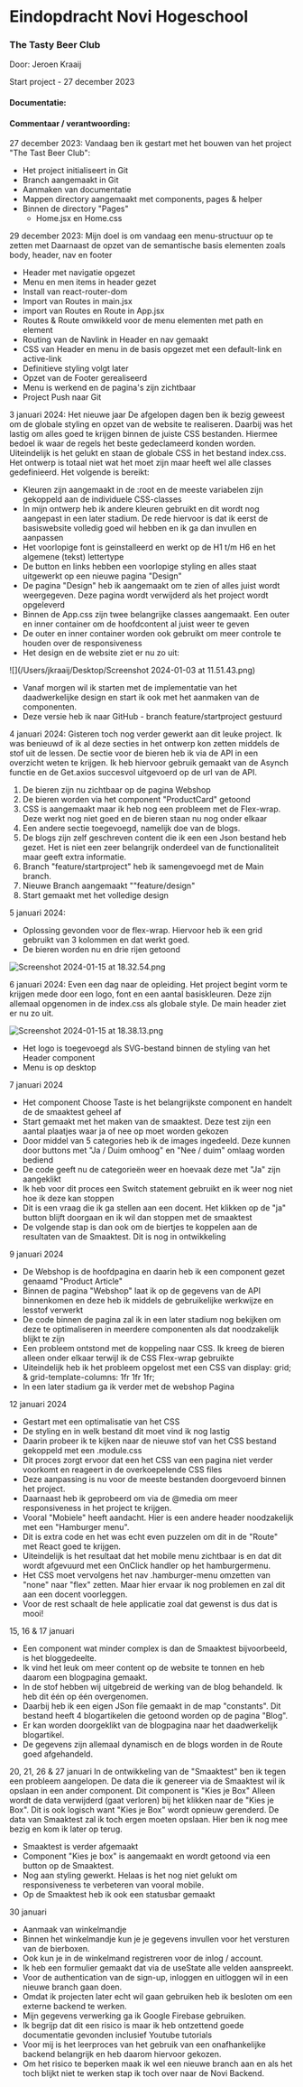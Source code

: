 # Eindopdracht Novi Hogeschool 

### The Tasty Beer Club

Door: Jeroen Kraaij 

Start project - 27 december 2023

#### Documentatie: 

#### Commentaar / verantwoording: 

27 december 2023:
Vandaag ben ik gestart met het bouwen van het project "The Tast Beer Club":

- Het project initialiseert in Git
- Branch aangemaakt in Git
- Aanmaken van documentatie 
- Mappen directory aangemaakt met components, pages & helper
- Binnen de directory "Pages"
    - Home.jsx en Home.css
  
29 december 2023:
Mijn doel is om vandaag een menu-structuur op te zetten met 
Daarnaast de opzet van de semantische basis elementen zoals body, header, nav en footer

- Header met navigatie opgezet
- Menu en men items in header gezet
- Install van react-router-dom
- Import van Routes in main.jsx
- import van Routes en Route in App.jsx
- Routes & Route omwikkeld voor de menu elementen met path en element
- Routing van de Navlink in Header en nav gemaakt 
- CSS van Header en menu in de basis opgezet met een default-link en active-link
- Definitieve styling volgt later 
- Opzet van de Footer gerealiseerd
- Menu is werkend en de pagina's zijn zichtbaar
- Project Push naar Git

3 januari 2024: Het nieuwe jaar
De afgelopen dagen ben ik bezig geweest om de globale styling en opzet van de website te realiseren. 
Daarbij was het lastig om alles goed te krijgen binnen de juiste CSS bestanden. Hiermee bedoel ik waar de regels het beste gedeclameerd konden worden. 
Uiteindelijk is het gelukt en staan de globale CSS in het bestand index.css. Het ontwerp is totaal niet wat het moet zijn maar heeft wel alle classes gedefinieerd. 
Het volgende is bereikt: 

- Kleuren zijn aangemaakt in de :root en de meeste variabelen zijn gekoppeld aan de individuele CSS-classes
- In mijn ontwerp heb ik andere kleuren gebruikt en dit wordt nog aangepast in een later stadium. De rede hiervoor is dat ik eerst de basiswebsite volledig goed wil hebben en ik ga dan invullen en aanpassen
- Het voorlopige font is geinstalleerd en werkt op de H1 t/m H6 en het algemene (tekst) lettertype
- De button en links hebben een voorlopige styling en alles staat uitgewerkt op een nieuwe pagina "Design"
- De pagina "Design" heb ik aangemaakt om te zien of alles juist wordt weergegeven. Deze pagina wordt verwijderd als het project wordt opgeleverd
- Binnen de App.css zijn twee belangrijke classes aangemaakt. Een outer en inner container om de hoofdcontent al juist weer te geven
- De outer en inner container worden ook gebruikt om meer controle te houden over de responsiveness 
- Het design en de website ziet er nu zo uit:

![](/Users/jkraaij/Desktop/Screenshot 2024-01-03 at 11.51.43.png)

- Vanaf morgen wil ik starten met de implementatie van het daadwerkelijke design en start ik ook met het aanmaken van de componenten. 
- Deze versie heb ik naar GitHub - branch feature/startproject gestuurd

4 januari 2024: 
Gisteren toch nog verder gewerkt aan dit leuke project. Ik was benieuwd of ik al deze secties in het ontwerp kon zetten middels de stof uit de lessen. 
De sectie voor de bieren heb ik via de API in een overzicht weten te krijgen. Ik heb hiervoor gebruik gemaakt van de Asynch functie en de Get.axios succesvol uitgevoerd op de url van de API. 

1. De bieren zijn nu zichtbaar op de pagina Webshop
2. De bieren worden via het component "ProductCard" getoond
3. CSS is aangemaakt maar ik heb nog een probleem met de Flex-wrap. Deze werkt nog niet goed en de bieren staan nu nog onder elkaar
4. Een andere sectie toegevoegd, namelijk doe van de blogs. 
5. De blogs zijn zelf geschreven content die ik een een Json bestand heb gezet. Het is niet een zeer belangrijk onderdeel van de functionaliteit maar geeft extra informatie. 
6. Branch "feature/startproject" heb ik samengevoegd met de Main branch. 
7. Nieuwe Branch aangemaakt ""feature/design"
8. Start gemaakt met het volledige design
   
5 januari 2024:
- Oplossing gevonden voor de flex-wrap. Hiervoor heb ik een grid gebruikt van 3 kolommen en dat werkt goed. 
- De bieren worden nu en drie rijen getoond

![Screenshot 2024-01-15 at 18.32.54.png](..%2F..%2FDesktop%2FScreenshot%202024-01-15%20at%2018.32.54.png)

6 januari 2024: 
Even een dag naar de opleiding. Het project begint vorm te krijgen mede door een logo, font en een aantal basiskleuren. 
Deze zijn allemaal opgenomen in de index.css als globale style. De main header ziet er nu zo uit. 

![Screenshot 2024-01-15 at 18.38.13.png](..%2F..%2F..%2F..%2Fvar%2Ffolders%2F8c%2F4dpz9pw92h35gz20cwcrw2_m0000gn%2FT%2FTemporaryItems%2FNSIRD_screencaptureui_goo1qE%2FScreenshot%202024-01-15%20at%2018.38.13.png)
- Het logo is toegevoegd als SVG-bestand binnen de styling van het Header component
- Menu is op desktop 

7 januari 2024 
- Het component Choose Taste is het belangrijkste component en handelt de de smaaktest geheel af
- Start gemaakt met het maken van de smaaktest. Deze test zijn een aantal plaatjes waar ja of nee op moet worden gekozen
- Door middel van 5 categories heb ik de images ingedeeld. Deze kunnen door buttons met "Ja / Duim omhoog" en "Nee / duim" omlaag worden bediend
- De code geeft nu de categorieën weer en hoevaak deze met "Ja" zijn aangeklikt
- Ik heb voor dit proces een Switch statement gebruikt en ik weer nog niet hoe ik deze kan stoppen
- Dit is een vraag die ik ga stellen aan een docent. Het klikken op de "ja" button blijft doorgaan en ik wil dan stoppen met de smaaktest
- De volgende stap is dan ook om de biertjes te koppelen aan de resultaten van de Smaaktest. Dit is nog in ontwikkeling

9 januari 2024
- De Webshop is de hoofdpagina en daarin heb ik een component gezet genaamd "Product Article"
- Binnen de pagina "Webshop" laat ik op de gegevens van de API binnenkomen en deze heb ik middels de gebruikelijke werkwijze en lesstof verwerkt
- De code binnen de pagina zal ik in een later stadium nog bekijken om deze te optimaliseren in meerdere componenten als dat noodzakelijk blijkt te zijn
- Een probleem ontstond met de koppeling naar CSS. Ik kreeg de bieren alleen onder elkaar terwijl ik de CSS Flex-wrap gebruikte
- Uiteindelijk heb ik het probleem opgelost met een CSS van  display: grid; & grid-template-columns: 1fr 1fr 1fr;
- In een later stadium ga ik verder met de webshop Pagina

12 januari 2024
- Gestart met een optimalisatie van het CSS
- De styling en in welk bestand dit moet vind ik nog lastig
- Daarin probeer ik te kijken naar de nieuwe stof van het CSS bestand gekoppeld met een .module.css
- Dit proces zorgt ervoor dat een het CSS van een pagina niet verder voorkomt en reageert in de overkoepelende CSS files
- Deze aanpassing is nu voor de meeste bestanden doorgevoerd binnen het project.
- Daarnaast heb ik geprobeerd om via de @media om meer responsiveness in het project te krijgen.
- Vooral "Mobiele" heeft aandacht. Hier is een andere header noodzakelijk met een "Hamburger menu".
- Dit is extra code en het was echt even puzzelen om dit in de "Route" met React goed te krijgen.
- Uiteindelijk is het resultaat dat het mobile menu zichtbaar is en dat dit wordt afgevuurd met een OnClick handler op het hamburgermenu. 
- Het CSS moet vervolgens het nav .hamburger-menu omzetten van "none" naar "flex" zetten. Maar hier ervaar ik nog problemen en zal dit aan een docent voorleggen.
- Voor de rest schaalt de hele applicatie zoal dat gewenst is dus dat is mooi!

15, 16 & 17 januari
- Een component wat minder complex is dan de Smaaktest bijvoorbeeld, is het bloggedeelte. 
- Ik vind het leuk om meer content op de website te tonnen en heb daarom een blogpagina gemaakt. 
- In de stof hebben wij uitgebreid de werking van de blog behandeld. Ik heb dit één op één overgenomen.
- Daarbij heb ik een eigen JSon file gemaakt in de map "constants". Dit bestand heeft 4 blogartikelen die getoond worden op de pagina "Blog".
- Er kan worden doorgeklikt van de blogpagina naar het daadwerkelijk blogartikel.
- De gegevens zijn allemaal dynamisch en de blogs worden in de Route goed afgehandeld.

20, 21, 26 & 27 januari 
In de ontwikkeling van de "Smaaktest" ben ik tegen een probleem aangelopen. 
De data die ik genereer via de Smaaktest wil ik opslaan in een ander component. Dit component is "Kies je Box"
Alleen wordt de data verwijderd (gaat verloren) bij het klikken naar de "Kies je Box". Dit is ook logisch want "Kies je Box" wordt opnieuw gerenderd. 
De data van Smaaktest zal ik toch ergen moeten opslaan. Hier ben ik nog mee bezig en kom ik later op terug.
- Smaaktest is verder afgemaakt
- Component "Kies je box" is aangemaakt en wordt getoond via een button op de Smaaktest.
- Nog aan styling gewerkt. Helaas is het nog niet gelukt om responsiveness te verbeteren van vooral mobile.
- Op de Smaaktest heb ik ook een statusbar gemaakt

30 januari
- Aanmaak van winkelmandje 
- Binnen het winkelmandje kun je je gegevens invullen voor het versturen van de bierboxen. 
- Ook kun je in de winkelmand registreren voor de inlog / account.
- Ik heb een formulier gemaakt dat via de useState alle velden aanspreekt. 
- Voor de authentication van de sign-up, inloggen en uitloggen wil in een nieuwe branch gaan doen. 
- Omdat ik projecten later echt wil gaan gebruiken heb ik besloten om een externe backend te werken. 
- Mijn gegevens verwerking ga ik Google Firebase gebruiken. 
- Ik begrijp dat dit een risico is maar ik heb ontzettend goede documentatie gevonden inclusief Youtube tutorials 
- Voor mij is het leerproces van het gebruik van een onafhankelijke backend belangrijk en heb daarom hiervoor gekozen. 
- Om het risico te beperken maak ik wel een nieuwe branch aan en als het toch blijkt niet te werken stap ik toch over naar de Novi Backend.


